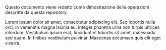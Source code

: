 Questo documento viene redatto come dimostrazione delle operazioni descritte da questa repository.

Lorem ipsum dolor sit amet, consectetur adipiscing elit. Sed lobortis nulla orci, in venenatis magna lacinia eu. Integer pharetra urna non turpis ultrices interdum. Vestibulum ipsum erat, tincidunt et lobortis sit amet, malesuada sed quam. In finibus vestibulum pulvinar. Maecenas accumsan quis elit eget viverra.
